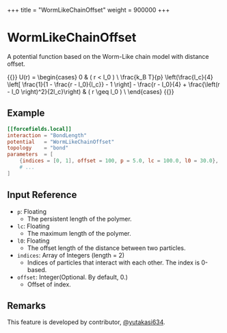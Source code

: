 +++
title = "WormLikeChainOffset"
weight = 900000
+++

# WormLikeChainOffset

A potential function based on the Worm-Like chain model with distance offset.

{{<katex display>}}
U(r) = \begin{cases}
0 & ( r < l_0 ) \\
\frac{k_B T}{p}  \left(\frac{l_c}{4} \left[ \frac{1}{1 - \frac{r - l_0}{l_c}} - 1 \right] - \frac{r - l_0}{4} + \frac{\left(r - l_0 \right)^2}{2l_c}\right) & ( r \geq l_0 ) \\
\end{cases}
{{</katex>}}

## Example

```toml
[[forcefields.local]]
interaction = "BondLength"
potential   = "WormLikeChainOffset"
topology    = "bond"
parameters  = [
    {indices = [0, 1], offset = 100, p = 5.0, lc = 100.0, l0 = 30.0},
    # ...
]
```

## Input Reference

- `p`: Floating
  - The persistent length of the polymer.
- `lc`: Floating
  - The maximum length of the polymer.
- `l0`: Floating
  - The offset length of the distance between two particles.
- `indices`: Array of Integers (length = 2)
  - Indices of particles that interact with each other. The index is 0-based.
- `offset`: Integer(Optional. By default, 0.)
  - Offset of index.

## Remarks

This feature is developed by contributor, [@yutakasi634](https://github.com/yutakasi634).

